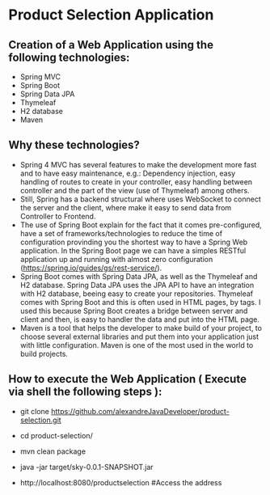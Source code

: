 # Product Selection Application

## Creation of a Web Application using the following technologies:
- Spring MVC
- Spring Boot
- Spring Data JPA
- Thymeleaf
- H2 database
- Maven

## Why these technologies?

- Spring 4 MVC has several features to make the development more fast and to have easy maintenance, e.g.: Dependency injection, easy handling of routes to
create in your controller, easy handling between controller and the part of the view (use of Thymeleaf) among others.
- Still, Spring has a backend structural where uses WebSocket to connect the server and the client, where make it easy to send data from Controller to Frontend.
- The use of Spring Boot explain for the fact that it comes pre-configured, have a set of frameworks/technologies to reduce the time of configuration
provinding you the shortest way to have a Spring Web application. In the Spring Boot page we can have a simples RESTful application up and running
with almost zero configuration (https://spring.io/guides/gs/rest-service/).
- Spring Boot comes with Spring Data JPA, as well as the Thymeleaf and H2 database. Spring Data JPA uses the JPA API to have an integration with H2 database, beeing easy to create your repositories. Thymeleaf comes with Spring Boot and this is often used in HTML pages, by tags. I used this because Spring Boot creates
a bridge between server and client and then, is easy to handler the data and put into the HTML page.
- Maven is a tool that helps the developer to make build of your project, to choose several external libraries and put them into your application just with 
little configuration. Maven is one of the most used in the world to build projects.


## How to execute the Web Application ( Execute via shell the following steps ):
-   git clone https://github.com/alexandreJavaDeveloper/product-selection.git
-   cd product-selection/
-   mvn clean package
-   java -jar target/sky-0.0.1-SNAPSHOT.jar

-   http://localhost:8080/productselection  #Access the address